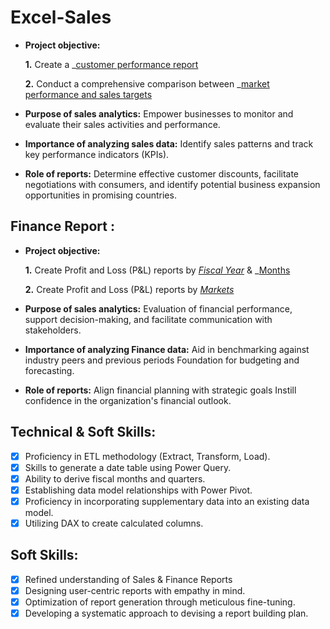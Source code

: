 # Excel-Sales


- **Project objective:** 

    **1.** Create a _[customer performance report]((https://github.com/Viz1405/Excel-Sales/blob/main/customer%20performance%20report.pdf))

    **2.** Conduct a comprehensive comparison between _[market performance and sales targets](https://github.com/Viz1405/Excel-Sales/blob/main/Market%20performance%20vs%20target%20report.pdf)

- **Purpose of sales analytics:** Empower businesses to monitor and evaluate their sales activities and performance.

- **Importance of analyzing sales data:** Identify sales patterns and track key performance indicators (KPIs).

- **Role of reports:** Determine effective customer discounts, facilitate negotiations with consumers, and identify potential business expansion opportunities in promising countries.


## Finance Report :

- **Project objective:** 

    **1.** Create Profit and Loss (P&L) reports by _[Fiscal Year](https://github.com/Viz1405/Excel-Sales/blob/main/P%26L%20%20by%20FY.pdf)_ & _[Months](https://github.com/Viz1405/Excel-Sales/blob/main/P%26L%20by%20Month.pdf) 

   **2.** Create Profit and Loss (P&L) reports by _[Markets](https://github.com/Viz1405/Excel-Sales/blob/main/P%26L%20by%20Markets.pdf)_

- **Purpose of sales analytics:** Evaluation of financial performance, support decision-making, and facilitate communication with stakeholders.

- **Importance of analyzing Finance data:** Aid in benchmarking against industry peers and previous periods Foundation for budgeting and forecasting.

- **Role of reports:** Align financial planning with strategic goals Instill confidence in the organization's financial outlook.


## Technical & Soft Skills:
- [x]	Proficiency in ETL methodology (Extract, Transform, Load).
- [x]	Skills to generate a date table using Power Query.
- [x]	Ability to derive fiscal months and quarters.
- [x]	Establishing data model relationships with Power Pivot.
- [x]	Proficiency in incorporating supplementary data into an existing data model.
- [x]	Utilizing DAX to create calculated columns.

## Soft Skills:
- [x]	Refined understanding of Sales & Finance Reports
- [x]	Designing user-centric reports with empathy in mind.
- [x]	Optimization of report generation through meticulous fine-tuning.
- [x]	Developing a systematic approach to devising a report building plan.
